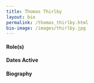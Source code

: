 ```yaml
---
title: Thomas Thirlby
layout: bio
permalink: /thomas_thirlby.html
bio-image: /images/thirlby.jpg
---
```


#### Role(s)

#### Dates Active

#### Biography
